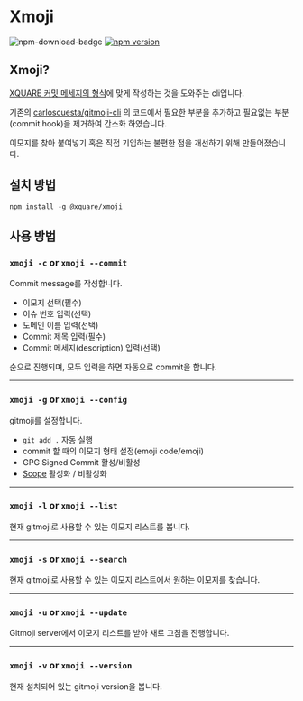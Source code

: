 # Xmoji

![npm-download-badge](https://img.shields.io/node/v/xquare-gitmoji-cli) [![npm version](https://badge.fury.io/js/%40xquare%2Fxmoji.svg)](https://badge.fury.io/js/%40xquare%2Fxmoji)

## Xmoji?

[XQUARE 커밋 메세지의 형식](https://github.com/team-xquare/README.md)에 맞게 작성하는 것을 도와주는 cli입니다.

기존의 [carloscuesta/gitmoji-cli](https://github.com/carloscuesta/gitmoji-cli) 의 코드에서 필요한 부분을 추가하고 필요없는 부분(commit hook)을 제거하여 간소화 하였습니다.



이모지를 찾아 붙여넣기 혹은 직접 기입하는 불편한 점을 개선하기 위해 만들어졌습니다.

## 설치 방법

```
npm install -g @xquare/xmoji
```

## 사용 방법

### ```xmoji -c``` or ```xmoji --commit```

Commit message를 작성합니다.

* 이모지 선택(필수)
* 이슈 번호 입력(선택)
* 도메인 이름 입력(선택)
* Commit 제목 입력(필수)
* Commit 메세지(description) 입력(선택)

순으로 진행되며, 모두 입력을 하면 자동으로 commit을 합니다.



------------------------------------------------

### ```xmoji -g``` or ```xmoji --config```

gitmoji를 설정합니다.

* ```git add .``` 자동 실행
* commit 할 때의 이모지 형태 설정(emoji code/emoji)
* GPG Signed Commit 활성/비활성
* [Scope](https://www.conventionalcommits.org/en/v1.0.0/#summary) 활성화 / 비활성화

------------------------------------------------

### ```xmoji -l``` or ```xmoji --list```
현재 gitmoji로 사용할 수 있는 이모지 리스트를 봅니다.



------------------------------------------------

### ```xmoji -s``` or ```xmoji --search```

현재 gitmoji로 사용할 수 있는 이모지 리스트에서 원하는 이모지를 찾습니다.



------------------------------------------------

### ```xmoji -u``` or ```xmoji --update```

Gitmoji server에서 이모지 리스트를 받아 새로 고침을 진행합니다.



------------------------------------------------

### ```xmoji -v``` or ```xmoji --version```

현재 설치되어 있는 gitmoji version을 봅니다.
